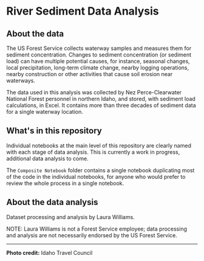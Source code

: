 # River Sediment Data Analysis

## About the data
The US Forest Service collects waterway samples and measures them for sediment concentration.  Changes to sediment concentration (or sediment load) can have multiple potential causes, for instance, seasonal changes, local precipitation, long-term climate change, nearby logging operations, nearby construction or other activities that cause soil erosion near waterways.

The data used in this analysis was collected by Nez Perce-Clearwater National Forest personnel in northern Idaho, and stored, with sediment load calculations, in Excel. It contains more than three decades of sediment data for a single waterway location.

## What's in this repository
Individual notebooks at the main level of this repository are clearly named with each stage of data analysis. This is currently a work in progress, additional data analysis to come.  

The `Composite Notebook` folder contains a single notebook duplicating most of the code in the individual notebooks, for anyone who would prefer to review the whole process in a single notebook.

## About the data analysis
Dataset processing and analysis by Laura Williams.

NOTE: Laura Williams is not a Forest Service employee; data processing and analysis are not necessarily endorsed by the US Forest Service.


-------------
**Photo credit:** Idaho Travel Council
